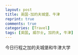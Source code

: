 ```yaml
---
layout: post
title: 英国-加的夫城堡、牛津
reprint: true
comments: true
categories: [Travel]
tags: [英国, 威尔士, 加的夫, 牛津]
---
```


今日行程之加的夫城堡和牛津大学


<script>
    photos=[
        ["/images/2018-05-23/DSC13359.jpg", "", "75%"],
        ["/images/2018-05-23/DSC13362.jpg", "", "75%"],
        ["/images/2018-05-23/DSC13363.jpg", "", "75%"],
        ["/images/2018-05-23/DSC13364.jpg", "", "75%"],
        ["/images/2018-05-23/DSC13365.jpg", "", "75%"],
        ["/images/2018-05-23/DSC13375.jpg", "", "75%"],
        ["/images/2018-05-23/DSC13380.jpg", "", "75%"],
        ["/images/2018-05-23/DSC13383.jpg", "", "75%"],
        ["/images/2018-05-23/DSC13384.jpg", "", "75%"],
        ["/images/2018-05-23/DSC13389.jpg", "", "75%"],
        ["/images/2018-05-23/DSC13390.jpg", "", "75%"],
        ["/images/2018-05-23/DSC13391.jpg", "", "75%"],
        ["/images/2018-05-23/DSC13394.jpg", "", "75%"],
        ["/images/2018-05-23/DSC13396.jpg", "", "75%"],
        ["/images/2018-05-23/DSC13398.jpg", "", "75%"],
        ["/images/2018-05-23/DSC13400.jpg", "", "75%"],
        ["/images/2018-05-23/DSC13402.jpg", "", "75%"],
        ["/images/2018-05-23/DSC13403.jpg", "", "75%"],
        ["/images/2018-05-23/DSC13406.jpg", "", "75%"],
        ["/images/2018-05-23/DSC13409.jpg", "", "75%"],
        ["/images/2018-05-23/DSC13412.jpg", "", "75%"],
        ["/images/2018-05-23/DSC13416.jpg", "", "75%"],
        ["/images/2018-05-23/DSC13418.jpg", "", "75%"],
        ["/images/2018-05-23/DSC13430.jpg", "", "75%"],
        ["/images/2018-05-23/DSC13437.jpg", "", "75%"],
        ["/images/2018-05-23/DSC13441.jpg", "", "75%"],
        ["/images/2018-05-23/DSC13442.jpg", "", "75%"],
        ["/images/2018-05-23/DSC13443.jpg", "", "75%"],
        ["/images/2018-05-23/DSC13451.jpg", "", "75%"],
        ["/images/2018-05-23/DSC13452.jpg", "", "75%"],
        ["/images/2018-05-23/DSC13462.jpg", "", "75%"],
        ["/images/2018-05-23/DSC13463.jpg", "", "75%"],
        ["/images/2018-05-23/DSC13466.jpg", "", "75%"],
    ];
    for (var i=0; i<photos.length; i++)
    {
        document.write("<figure><a href=\"" + photos[i][0] + "\" target=\"_blank\">")
        document.write("<img src=\"" + photos[i][0] + "\" alt=\"" + photos[i][1] + "\" width=\"" + photos[i][2] + "\">")
        document.write("</a></figure>")

        if (photos[i].length > 3)
            document.write(photos[i][3] + "<br><br>")
        else if (photos[i][1].length > 0)
            document.write(photos[i][1] + "<br><br>")
        else
            document.write("<br>")
    }
</script>
